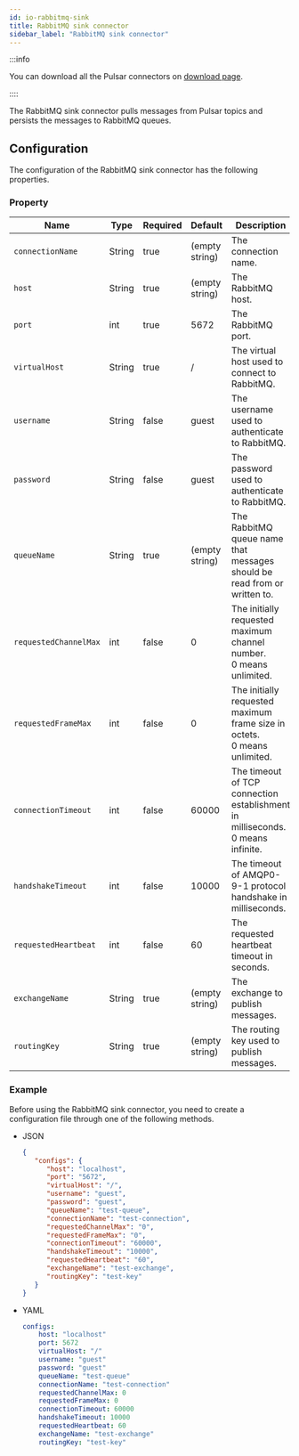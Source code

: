 ```yaml
---
id: io-rabbitmq-sink
title: RabbitMQ sink connector
sidebar_label: "RabbitMQ sink connector"
---
```


:::info

You can download all the Pulsar connectors on [download page](pathname:///download).

::::

The RabbitMQ sink connector pulls messages from Pulsar topics and persists the messages to RabbitMQ queues.

## Configuration

The configuration of the RabbitMQ sink connector has the following properties.

### Property

| Name                  | Type   | Required | Default        | Description                                                                          |
|-----------------------|--------|----------|----------------|--------------------------------------------------------------------------------------|
| `connectionName`      | String | true     | (empty string) | The connection name.                                                                 |
| `host`                | String | true     | (empty string) | The RabbitMQ host.                                                                   |
| `port`                | int    | true     | 5672           | The RabbitMQ port.                                                                   |
| `virtualHost`         | String | true     | /              | The virtual host used to connect to RabbitMQ.                                        |
| `username`            | String | false    | guest          | The username used to authenticate to RabbitMQ.                                       |
| `password`            | String | false    | guest          | The password used to authenticate to RabbitMQ.                                       |
| `queueName`           | String | true     | (empty string) | The RabbitMQ queue name that messages should be read from or written to.             |
| `requestedChannelMax` | int    | false    | 0              | The initially requested maximum channel number. <br/> 0 means unlimited.             |
| `requestedFrameMax`   | int    | false    | 0              | The initially requested maximum frame size in octets. <br/> 0 means unlimited.       |
| `connectionTimeout`   | int    | false    | 60000          | The timeout of TCP connection establishment in milliseconds. <br/> 0 means infinite. |
| `handshakeTimeout`    | int    | false    | 10000          | The timeout of AMQP0-9-1 protocol handshake in milliseconds.                         |
| `requestedHeartbeat`  | int    | false    | 60             | The requested heartbeat timeout in seconds.                                          |
| `exchangeName`        | String | true     | (empty string) | The exchange to publish messages.                                                    |
| `routingKey`          | String | true     | (empty string) | The routing key used to publish messages.                                            |

### Example

Before using the RabbitMQ sink connector, you need to create a configuration file through one of the following methods.

* JSON

  ```json
  {
     "configs": {
        "host": "localhost",
        "port": "5672",
        "virtualHost": "/",
        "username": "guest",
        "password": "guest",
        "queueName": "test-queue",
        "connectionName": "test-connection",
        "requestedChannelMax": "0",
        "requestedFrameMax": "0",
        "connectionTimeout": "60000",
        "handshakeTimeout": "10000",
        "requestedHeartbeat": "60",
        "exchangeName": "test-exchange",
        "routingKey": "test-key"
     }
  }
  ```

* YAML

  ```yaml
  configs:
      host: "localhost"
      port: 5672
      virtualHost: "/"
      username: "guest"
      password: "guest"
      queueName: "test-queue"
      connectionName: "test-connection"
      requestedChannelMax: 0
      requestedFrameMax: 0
      connectionTimeout: 60000
      handshakeTimeout: 10000
      requestedHeartbeat: 60
      exchangeName: "test-exchange"
      routingKey: "test-key"
  ```

